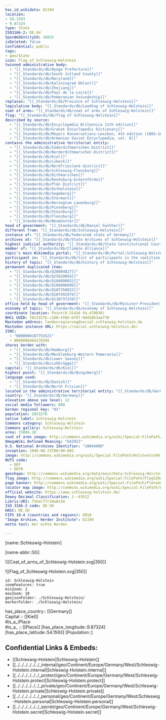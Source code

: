 ```yaml
---
has_id_wikidata: Q1194
location: 
- 54.1593
- 9.87324
type: State
ISO3166-2: DE-SH
SpocWebEntityId: 36025
isDeleted: false
Confidential: public
tags:
- geo/State
icon: Flag_of_Schleswig-Holstein
twinned administrative body:
  - "[[_Standards/db/Hyogo Prefecture]]"
  - "[[_Standards/db/South Jutland County]]"
  - "[[_Standards/db/Maryland]]"
  - "[[_Standards/db/Kaliningrad Oblast]]"
  - "[[_Standards/db/Zhejiang]]"
  - "[[_Standards/db/Pays de la Loire]]"
  - "[[_Standards/db/Pomeranian Voivodeship]]"
replaces: "[[_Standards/db/Province of Schleswig-Holstein]]"
legislative body: "[[_Standards/db/Landtag of Schleswig-Holstein]]"
coat of arms: "[[_Standards/db/coat of arms of Schleswig-Holstein]]"
flag: "[[_Standards/db/flag of Schleswig-Holstein]]"
described by source:
  - "[[_Standards/db/Encyclopædia Britannica 11th edition]]"
  - "[[_Standards/db/Granat Encyclopedic Dictionary]]"
  - "[[_Standards/db/Meyers Konversations-Lexikon, 4th edition (1885–1890)]]"
  - "[[_Standards/db/Armenian Soviet Encyclopedia, vol. 8]]"
contains the administrative territorial entity:
  - "[[_Standards/db/Süderdithmarschen District]]"
  - "[[_Standards/db/Norderdithmarschen District]]"
  - "[[_Standards/db/Kiel]]"
  - "[[_Standards/db/Lübeck]]"
  - "[[_Standards/db/Nordfriesland district]]"
  - "[[_Standards/db/Schleswig-Flensburg]]"
  - "[[_Standards/db/Dithmarschen]]"
  - "[[_Standards/db/Rendsburg-Eckernförde]]"
  - "[[_Standards/db/Plön District]]"
  - "[[_Standards/db/Ostholstein]]"
  - "[[_Standards/db/Segeberg]]"
  - "[[_Standards/db/Stormarn]]"
  - "[[_Standards/db/Herzogtum Lauenburg]]"
  - "[[_Standards/db/Pinneberg]]"
  - "[[_Standards/db/Steinburg]]"
  - "[[_Standards/db/Flensburg]]"
  - "[[_Standards/db/Neumünster]]"
head of government: "[[_Standards/db/Daniel Günther]]"
different from: "[[_Standards/db/Schleswig-Holstein]]"
instance of: "[[_Standards/db/federated state of Germany]]"
archives at: "[[_Standards/db/State Archives of Schleswig-Holstein]]"
highest judicial authority: "[[_Standards/db/State Constitutional Court of Schleswig-Holstein]]"
member of: "[[_Standards/db/Climate Alliance]]"
topic's main Wikimedia portal: "[[_Standards/db/Portal:Schleswig-Holstein]]"
participant in: "[[_Standards/db/list of participants in the coalition talks between the CDU/CSU and SPD in 2013]]"
history of topic: "[[_Standards/db/history of Schleswig-Holstein]]"
permanent duplicated item:
  - "[[_Standards/db/Q20894827]]"
  - "[[_Standards/db/Q25929854]]"
  - "[[_Standards/db/Q104090852]]"
  - "[[_Standards/db/Q106806609]]"
  - "[[_Standards/db/Q107350023]]"
  - "[[_Standards/db/Q107491974]]"
  - "[[_Standards/db/Q110737259]]"
office held by head of government: "[[_Standards/db/Minister-President of Schleswig-Holstein]]"
economy of topic: "[[_Standards/db/economy of Schleswig-Holstein]]"
coordinate location: Point(9.51416 54.470038)
BHCL UUID: f813327b-c180-4f66-bf97-9d41853ae770
Mastodon address: landesregierung@social.schleswig-holstein.de
Mastodon instance URL: https://social.schleswig-holstein.de/
ISNI:
  - "0000000107753521"
  - 000000040427659X
shares border with:
  - "[[_Standards/db/Hamburg]]"
  - "[[_Standards/db/Mecklenburg-Western Pomerania]]"
  - "[[_Standards/db/Lower Saxony]]"
  - "[[_Standards/db/Lohbrügge]]"
capital: "[[_Standards/db/Kiel]]"
highest point: "[[_Standards/db/Bungsberg]]"
language used:
  - "[[_Standards/db/Danish]]"
  - "[[_Standards/db/North Frisian]]"
located in the administrative territorial entity: "[[_Standards/db/Germany]]"
country: "[[_Standards/db/Germany]]"
elevation above sea level: 12
social media followers: 888
German regional key: "01"
population: 2953270
native label: Schleswig-Holstein
Commons category: Schleswig-Holstein
Commons gallery: Schleswig-Holstein
area: 15804.28
coat of arms image: http://commons.wikimedia.org/wiki/Special:FilePath/DEU%20Schleswig-Holstein%20COA.svg
OmegaWiki Defined Meaning: "642921"
U.S. National Archives Identifier: "10044808"
inception: 1946-08-23T00:00:00Z
image: http://commons.wikimedia.org/wiki/Special:FilePath/Holstentor04.jpg
NUTS code:
  - DEF
  - DEF0
geoshape: http://commons.wikimedia.org/data/main/Data:Schleswig-Holstein.map
flag image: http://commons.wikimedia.org/wiki/Special:FilePath/Flag%20of%20Schleswig-Holstein.svg
page banner: http://commons.wikimedia.org/wiki/Special:FilePath/Flensburg%20banner%202.jpg
locator map image: http://commons.wikimedia.org/wiki/Special:FilePath/Locator%20map%20Schleswig-Holstein%20in%20Germany.svg
official website: https://www.schleswig-holstein.de/
Dewey Decimal Classification: 2--43512
Libris-URI: 75kml77r34w8z3m
ISO 3166-2 code: DE-SH
HASC: DE.SH
FIPS 10-4 (countries and regions): GM10
"Image Archive, Herder Institute": Q1194
motto text: Der echte Norden

---
```

[name::Schleswig-Holstein] 

[name-abbr::SG] 

![[Coat_of_arms_of_Schleswig-Holstein.svg|350]] 

![[Flag_of_Schleswig-Holstein.svg|350]] 


```leaflet
id: Schleswig-Holstein
zoomFeatures: true 
minZoom: 2 
maxZoom: 18
geojsonFolder: ./Schleswig-Holstein/
markerFolder: ./Schleswig-Holstein/
```

has_place_country:: [[Germany]]  
Capital :: [[Kiel]]  
#is_a_/Place  
#is_a_ :: [[Place]] 
[has_place_longitude::9.87324] 
[has_place_latitude::54.1593] 
[Population::] 



## Confidential Links & Embeds: 
- [[Schleswig-Holstein|Schleswig-Holstein]]  
- [[../../../../../../_internal/geo/Continent/Europe/Germany/West/Schleswig-Holstein.internal|Schleswig-Holstein.internal]] 
- [[../../../../../../_protect/geo/Continent/Europe/Germany/West/Schleswig-Holstein.protect|Schleswig-Holstein.protect]] 
- [[../../../../../../_private/geo/Continent/Europe/Germany/West/Schleswig-Holstein.private|Schleswig-Holstein.private]] 
- [[../../../../../../_personal/geo/Continent/Europe/Germany/West/Schleswig-Holstein.personal|Schleswig-Holstein.personal]] 
- [[../../../../../../_secret/geo/Continent/Europe/Germany/West/Schleswig-Holstein.secret|Schleswig-Holstein.secret]] 
